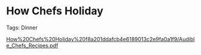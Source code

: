 # How Chefs Holiday

Tags: Dinner

[How%20Chefs%20Holiday%20f8a201ddafcb4e6189013c2e9fa0a1f9/Audible_Chefs_Recipes.pdf](How%20Chefs%20Holiday%20f8a201ddafcb4e6189013c2e9fa0a1f9/Audible_Chefs_Recipes.pdf)